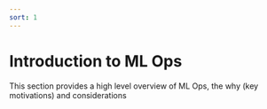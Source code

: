 ```yaml
---
sort: 1
---
```

# Introduction to ML Ops

This section provides a high level overview of ML Ops, the why (key motivations) and considerations
